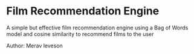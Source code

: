 # Film Recommendation Engine

A simple but effective film recommendation engine using a Bag of Words model and cosine similarity to recommend films to the user

Author: Merav leveson
